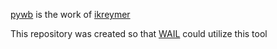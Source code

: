 [pywb](https://github.com/ikreymer/pywb) is the work of [ikreymer](https://github.com/ikreymer)

This repository was created so that [WAIL](https://github.com/N0taN3rd/wail)
could utilize this tool
